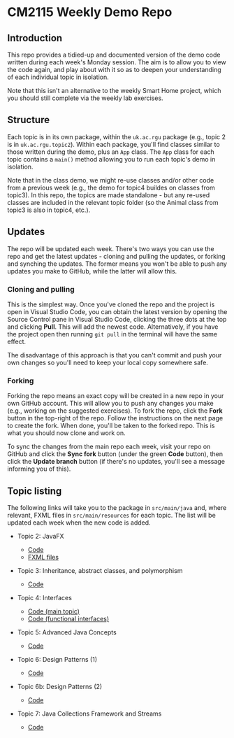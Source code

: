 # CM2115 Weekly Demo Repo

## Introduction

This repo provides a tidied-up and documented version of the demo code written during each week's Monday session. The aim is to allow you to view the code again, and play about with it so as to deepen your understanding of each individual topic in isolation.

Note that this isn't an alternative to the weekly Smart Home project, which you should still complete via the weekly lab exercises.

## Structure

Each topic is in its own package, within the `uk.ac.rgu` package (e.g., topic 2 is in `uk.ac.rgu.topic2`). Within each package, you'll find classes similar to those written during the demo, plus an `App` class. The `App` class for each topic contains a `main()` method allowing you to run each topic's demo in isolation.

Note that in the class demo, we might re-use classes and/or other code from a previous week (e.g., the demo for topic4 buildes on classes from topic3). In this repo, the topics are made standalone - but any re-used classes are included in the relevant topic folder (so the Animal class from topic3 is also in topic4, etc.).

## Updates

The repo will be updated each week. There's two ways you can use the repo and get the latest updates - cloning and pulling the updates, or forking and synching the updates. The former means you won't be able to push any updates you make to GitHub, while the latter will allow this.

### Cloning and pulling

This is the simplest way. Once you've cloned the repo and the project is open in Visual Studio Code, you can obtain the latest version by  opening the Source Control pane in Visual Studio Code, clicking the three dots at the top and clicking **Pull**. This will add the newest code. Alternatively, if you have the project open then running `git pull` in the terminal will have the same effect.

The disadvantage of this approach is that you can't commit and push your own changes so you'll need to keep your local copy somewhere safe.

### Forking

Forking the repo means an exact copy will be created in a new repo in your own GitHub account. This will allow you to push any changes you make (e.g., working on the suggested exercises). To fork the repo, click the **Fork** button in the top-right of the repo. Follow the instructions on the next page to create the fork. When done, you'll be taken to the forked repo. This is what you should now clone and work on.

To sync the changes from the main repo each week, visit your repo on GitHub and click the **Sync fork** button (under the green **Code** button), then click the **Update branch** button (if there's no updates, you'll see a message informing you of this).

## Topic listing

The following links will take you to the package in `src/main/java` and, where relevant, FXML files in `src/main/resources` for each topic. The list will be updated each week when the new code is added.

- Topic 2: JavaFX
    - [Code](https://github.com/RobertGordonUniversity/cm2115-weekly-demos/tree/main/src/main/java/uk/ac/rgu/topic2)
    - [FXML files](https://github.com/RobertGordonUniversity/cm2115-weekly-demos/tree/main/src/main/resources/uk/ac/rgu/topic2)

- Topic 3: Inheritance, abstract classes, and polymorphism
    - [Code](https://github.com/RobertGordonUniversity/cm2115-weekly-demos/tree/main/src/main/java/uk/ac/rgu/topic3)

- Topic 4: Interfaces
    - [Code (main topic)](https://github.com/RobertGordonUniversity/cm2115-weekly-demos/tree/main/src/main/java/uk/ac/rgu/topic4)
    - [Code (functional interfaces)](https://github.com/RobertGordonUniversity/cm2115-weekly-demos/tree/main/src/main/java/uk/ac/rgu/topic4/functionalinterfaces)

- Topic 5: Advanced Java Concepts
    - [Code](https://github.com/RobertGordonUniversity/cm2115-weekly-demos/tree/main/src/main/java/uk/ac/rgu/topic5)

- Topic 6: Design Patterns (1)
    - [Code](https://github.com/RobertGordonUniversity/cm2115-weekly-demos/tree/main/src/main/java/uk/ac/rgu/topic6)

- Topic 6b: Design Patterns (2)
    - [Code](https://github.com/RobertGordonUniversity/cm2115-weekly-demos/tree/main/src/main/java/uk/ac/rgu/topic6b)

- Topic 7: Java Collections Framework and Streams
    - [Code](https://github.com/RobertGordonUniversity/cm2115-weekly-demos/tree/main/src/main/java/uk/ac/rgu/topic7)